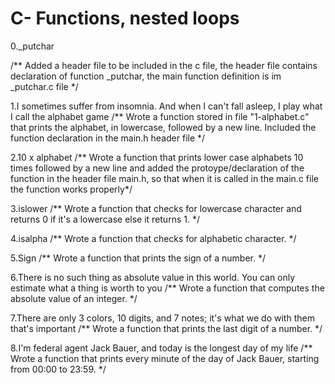 # C- Functions, nested loops

0._putchar

/**
Added a header file to be included in the c file, the header file contains declaration of function _putchar, 
the main function definition is im _putchar.c file
*/

1.I sometimes suffer from insomnia. And when I can't fall asleep, I play what I call the alphabet game
/**
Wrote a function stored in file "1-alphabet.c" that prints the alphabet, in lowercase, followed by a new line.
Included the function declaration in the main.h header file 
*/

2.10 x alphabet
/**
Wrote a function that prints lower case alphabets 10 times followed by a new line and added the protoype/declaration of the function in the header file main.h, so that when it is called in the main.c file the function works properly*/

3.islower
/**
Wrote a function that checks for lowercase character and returns 0 if it's a lowercase else it returns 1.
*/

4.isalpha
/**
Wrote a function that checks for alphabetic character.
*/

5.Sign
/**
Wrote a  function that prints the sign of a number.
*/

6.There is no such thing as absolute value in this world. You can only estimate what a thing is worth to you
/**
Wrote a function that computes the absolute value of an integer.
*/

7.There are only 3 colors, 10 digits, and 7 notes; it's what we do with them that's important
/**
Wrote a function that prints the last digit of a number.
*/

8.I'm federal agent Jack Bauer, and today is the longest day of my life
/**
Wrote a function that prints every minute of the day of Jack Bauer, starting from 00:00 to 23:59.
*/

